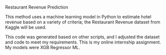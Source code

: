 Restaurant Revenue Prediction

This method uses a machine learning model in Python to estimate hotel revenue based on a variety of criteria; the Restaurant Revenue dataset from Kaggle will be used.

This code was generated based on other scripts, and I adjusted the dataset and code to meet my requirements. This is my online internship assignment. My models were XGB Regressor ML.

